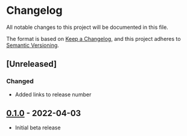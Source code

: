 # Changelog

All notable changes to this project will be documented in this file.

The format is based on [Keep a Changelog](https://keepachangelog.com/en/1.0.0/),
and this project adheres to [Semantic Versioning](https://semver.org/spec/v2.0.0.html).

## [Unreleased]

### Changed

- Added links to release number

## [0.1.0] - 2022-04-03

- Initial beta release

[0.1.0]: https://github.com/DaveKeehl/fonts-jar/releases/tag/0.1.0
